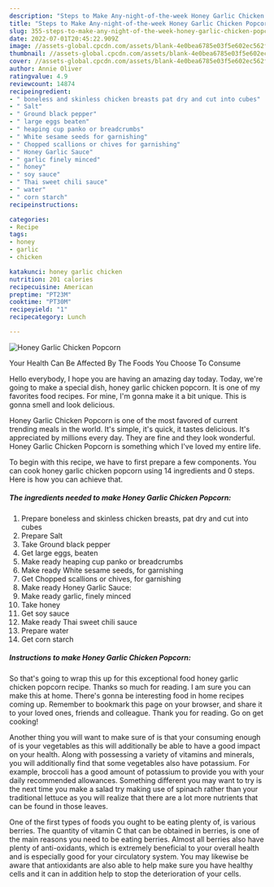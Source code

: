 ```yaml
---
description: "Steps to Make Any-night-of-the-week Honey Garlic Chicken Popcorn"
title: "Steps to Make Any-night-of-the-week Honey Garlic Chicken Popcorn"
slug: 355-steps-to-make-any-night-of-the-week-honey-garlic-chicken-popcorn
date: 2022-07-01T20:45:22.909Z
image: //assets-global.cpcdn.com/assets/blank-4e0bea6785e03f5e602ec562f230caae08da540cada707380b4fe1bbebba43da.png
thumbnail: //assets-global.cpcdn.com/assets/blank-4e0bea6785e03f5e602ec562f230caae08da540cada707380b4fe1bbebba43da.png
cover: //assets-global.cpcdn.com/assets/blank-4e0bea6785e03f5e602ec562f230caae08da540cada707380b4fe1bbebba43da.png
author: Annie Oliver
ratingvalue: 4.9
reviewcount: 14874
recipeingredient:
- " boneless and skinless chicken breasts pat dry and cut into cubes"
- " Salt"
- " Ground black pepper"
- " large eggs beaten"
- " heaping cup panko or breadcrumbs"
- " White sesame seeds for garnishing"
- " Chopped scallions or chives for garnishing"
- " Honey Garlic Sauce"
- " garlic finely minced"
- " honey"
- " soy sauce"
- " Thai sweet chili sauce"
- " water"
- " corn starch"
recipeinstructions:

categories:
- Recipe
tags:
- honey
- garlic
- chicken

katakunci: honey garlic chicken 
nutrition: 201 calories
recipecuisine: American
preptime: "PT23M"
cooktime: "PT30M"
recipeyield: "1"
recipecategory: Lunch

---
```



![Honey Garlic Chicken Popcorn](//assets-global.cpcdn.com/assets/blank-4e0bea6785e03f5e602ec562f230caae08da540cada707380b4fe1bbebba43da.png)

Your Health Can Be Affected By The Foods You Choose To Consume

Hello everybody, I hope you are having an amazing day today. Today, we're going to make a special dish, honey garlic chicken popcorn. It is one of my favorites food recipes. For mine, I'm gonna make it a bit unique. This is gonna smell and look delicious.

Honey Garlic Chicken Popcorn is one of the most favored of current trending meals in the world. It's simple, it's quick, it tastes delicious. It's appreciated by millions every day. They are fine and they look wonderful. Honey Garlic Chicken Popcorn is something which I've loved my entire life.




To begin with this recipe, we have to first prepare a few components. You can cook honey garlic chicken popcorn using 14 ingredients and 0 steps. Here is how you can achieve that.

<!--inarticleads1-->

##### The ingredients needed to make Honey Garlic Chicken Popcorn:

1. Prepare  boneless and skinless chicken breasts, pat dry and cut into cubes
1. Prepare  Salt
1. Take  Ground black pepper
1. Get  large eggs, beaten
1. Make ready  heaping cup panko or breadcrumbs
1. Make ready  White sesame seeds, for garnishing
1. Get  Chopped scallions or chives, for garnishing
1. Make ready  Honey Garlic Sauce:
1. Make ready  garlic, finely minced
1. Take  honey
1. Get  soy sauce
1. Make ready  Thai sweet chili sauce
1. Prepare  water
1. Get  corn starch




<!--inarticleads2-->

##### Instructions to make Honey Garlic Chicken Popcorn:





So that's going to wrap this up for this exceptional food honey garlic chicken popcorn recipe. Thanks so much for reading. I am sure you can make this at home. There's gonna be interesting food in home recipes coming up. Remember to bookmark this page on your browser, and share it to your loved ones, friends and colleague. Thank you for reading. Go on get cooking!

Another thing you will want to make sure of is that your consuming enough of is your vegetables as this will additionally be able to have a good impact on your health. Along with possessing a variety of vitamins and minerals, you will additionally find that some vegetables also have potassium. For example, broccoli has a good amount of potassium to provide you with your daily recommended allowances. Something different you may want to try is the next time you make a salad try making use of spinach rather than your traditional lettuce as you will realize that there are a lot more nutrients that can be found in those leaves.

One of the first types of foods you ought to be eating plenty of, is various berries. The quantity of vitamin C that can be obtained in berries, is one of the main reasons you need to be eating berries. Almost all berries also have plenty of anti-oxidants, which is extremely beneficial to your overall health and is especially good for your circulatory system. You may likewise be aware that antioxidants are also able to help make sure you have healthy cells and it can in addition help to stop the deterioration of your cells.
